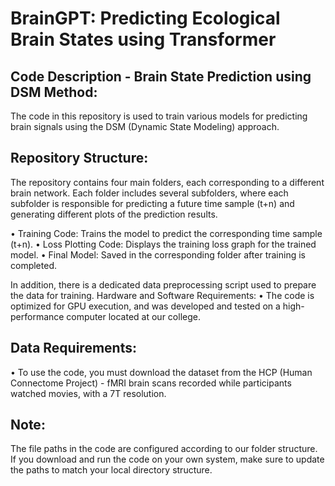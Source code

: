 # BrainGPT: Predicting Ecological Brain States using Transformer

## Code Description - Brain State Prediction using DSM Method:
The code in this repository is used to train various models for predicting brain signals using the DSM (Dynamic State Modeling) approach.

## Repository Structure:
The repository contains four main folders, each corresponding to a different brain network.
Each folder includes several subfolders, where each subfolder is responsible for predicting a future time sample (t+n) and generating different plots of the prediction results.

• Training Code: Trains the model to predict the corresponding time sample (t+n).
• Loss Plotting Code: Displays the training loss graph for the trained model.
• Final Model: Saved in the corresponding folder after training is completed.

In addition, there is a dedicated data preprocessing script used to prepare the data for training.
Hardware and Software Requirements:
• The code is optimized for GPU execution, and was developed and tested on a high-performance computer located at our college.

## Data Requirements:
• To use the code, you must download the dataset from the HCP (Human Connectome Project) - fMRI brain scans recorded while participants watched movies, with a 7T resolution.

## Note:
The file paths in the code are configured according to our folder structure.
If you download and run the code on your own system, make sure to update the paths to match your local directory structure.
